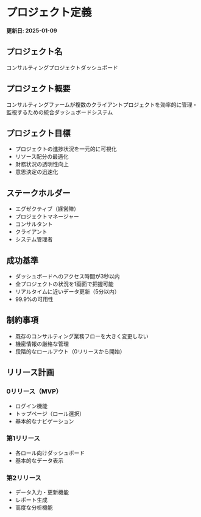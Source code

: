 # プロジェクト定義

**更新日: 2025-01-09**

## プロジェクト名
コンサルティングプロジェクトダッシュボード

## プロジェクト概要
コンサルティングファームが複数のクライアントプロジェクトを効率的に管理・監視するための統合ダッシュボードシステム

## プロジェクト目標
- プロジェクトの進捗状況を一元的に可視化
- リソース配分の最適化
- 財務状況の透明性向上
- 意思決定の迅速化

## ステークホルダー
- エグゼクティブ（経営陣）
- プロジェクトマネージャー
- コンサルタント
- クライアント
- システム管理者

## 成功基準
- ダッシュボードへのアクセス時間が3秒以内
- 全プロジェクトの状況を1画面で把握可能
- リアルタイムに近いデータ更新（5分以内）
- 99.9%の可用性

## 制約事項
- 既存のコンサルティング業務フローを大きく変更しない
- 機密情報の厳格な管理
- 段階的なロールアウト（0リリースから開始）

## リリース計画
### 0リリース（MVP）
- ログイン機能
- トップページ（ロール選択）
- 基本的なナビゲーション

### 第1リリース
- 各ロール向けダッシュボード
- 基本的なデータ表示

### 第2リリース
- データ入力・更新機能
- レポート生成
- 高度な分析機能